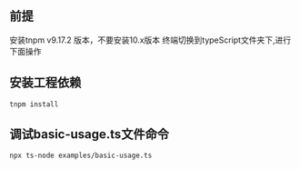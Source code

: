 ## 前提

安装tnpm v9.17.2 版本，不要安装10.x版本
终端切换到typeScript文件夹下,进行下面操作

## 安装工程依赖

```
tnpm install
```

## 调试basic-usage.ts文件命令

```
npx ts-node examples/basic-usage.ts
```
